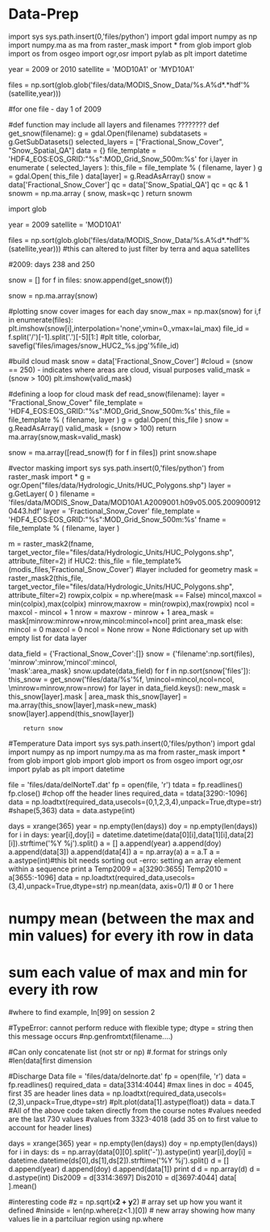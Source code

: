 Data-Prep
=========
import sys
sys.path.insert(0,'files/python')
import gdal
import numpy as np
import numpy.ma as ma
from raster_mask import *
from glob import glob
import os
from osgeo import ogr,osr
import pylab as plt
import datetime

year = 2009 or 2010
satellite = 'MOD10A1' or 'MYD10A1'

files = np.sort(glob.glob('files/data/MODIS_Snow_Data/%s.A%d*.*hdf'%(satellite,year)))

#for one file - day 1 of 2009

#def function may include all layers and filenames ????????
def get_snow(filename):
    g = gdal.Open(filename)
    subdatasets = g.GetSubDatasets()
    selected_layers = ["Fractional_Snow_Cover", "Snow_Spatial_QA"]
    data = {}
    file_template = 'HDF4_EOS:EOS_GRID:"%s":MOD_Grid_Snow_500m:%s'
    for i,layer in enumerate ( selected_layers ):
	this_file = file_template % ( filename, layer )
	g = gdal.Open( this_file )
	data[layer] = g.ReadAsArray()
    snow = data['Fractional_Snow_Cover']
    qc = data['Snow_Spatial_QA']
    qc = qc & 1
    snowm = np.ma.array ( snow, mask=qc )
    return snowm

import glob

year = 2009
satellite = 'MOD10A1'

files = np.sort(glob.glob('files/data/MODIS_Snow_Data/%s.A%d*.*hdf'%(satellite,year)))
#this can altered to just filter by terra and aqua satellites

#2009: days 238 and 250

snow = []
for f in files:
    snow.append(get_snow(f))

snow = np.ma.array(snow)

#plotting snow cover images for each day
snow_max = np.max(snow)
for i,f in enumerate(files):
    plt.imshow(snow[i],interpolation='none',vmin=0.,vmax=lai_max)
    file_id = f.split('/')[-1].split('.')[-5][1:]
#plt title, colorbar, savefig('files/images/snow_HUC2_%s.jpg'%file_id)


#build cloud mask
snow = data['Fractional_Snow_Cover']
#cloud = (snow == 250) - indicates where areas are cloud, visual purposes
valid_mask = (snow > 100)
plt.imshow(valid_mask)

#defining a loop for cloud mask
def read_snow(filename):
    layer = "Fractional_Snow_Cover"
    file_template = 'HDF4_EOS:EOS_GRID:"%s":MOD_Grid_Snow_500m:%s'
    this_file = file_template % ( filename, layer )
    g = gdal.Open( this_file )
    snow = g.ReadAsArray()
    valid_mask = (snow > 100)
    return ma.array(snow,mask=valid_mask)

snow = ma.array([read_snow(f) for f in files])
print snow.shape


#vector masking
import sys
sys.path.insert(0,'files/python')
from raster_mask import *
g = ogr.Open("files/data/Hydrologic_Units/HUC_Polygons.shp")
layer = g.GetLayer( 0 )
filename = 'files/data/MODIS_Snow_Data/MOD10A1.A2009001.h09v05.005.2009009120443.hdf'
layer = 'Fractional_Snow_Cover'
file_template = 'HDF4_EOS:EOS_GRID:"%s":MOD_Grid_Snow_500m:%s'
fname = file_template % ( filename, layer )

m = raster_mask2(fname,\
                target_vector_file="files/data/Hydrologic_Units/HUC_Polygons.shp",\
                attribute_filter=2)
if HUC2:
    this_file = file_template%(modis_files,'Fractional_Snow_Cover') #layer included for geometry
    mask = raster_mask2(this_file,\
                target_vector_file="files/data/Hydrologic_Units/HUC_Polygons.shp",\
                attribute_filter=2)
    rowpix,colpix = np.where(mask == False)
    mincol,maxcol = min(colpix),max(colpix)
    minrow,maxrow = min(rowpix),max(rowpix)
    ncol = maxcol - mincol + 1
    nrow = maxrow - minrow + 1
    area_mask = mask[minrow:minrow+nrow,mincol:mincol+ncol]
    print area_mask
else:
    mincol = 0
    maxcol = 0
    ncol = None
    nrow = None
#dictionary set up with empty list for data layer

data_field = {'Fractional_Snow_Cover':[]}
snow = {'filename':np.sort(files),\
           'minrow':minrow,'mincol':mincol,\
           'mask':area_mask}
snow.update(data_field)
for f in np.sort(snow['files']):
    this_snow = get_snow('files/data/%s'%f,			\mincol=mincol,ncol=ncol,
			\minrow=minrow,nrow=nrow)
    for layer in data_field.keys():
	new_mask = this_snow[layer].mask | area_mask
	this_snow[layer] = ma.array(this_snow[layer],mask=new_mask)
	snow[layer].append(this_snow[layer])

        return snow


#Temperature Data
import sys
sys.path.insert(0,'files/python')
import gdal
import numpy as np
import numpy.ma as ma
from raster_mask import *
from glob import glob
import glob
import os
from osgeo import ogr,osr
import pylab as plt
import datetime


file = 'files/data/delNorteT.dat'
fp = open(file, 'r')
tdata = fp.readlines()
fp.close()
 #chop off the header lines
required_data = tdata[3290:-1096] 
data = np.loadtxt(required_data,usecols=(0,1,2,3,4),unpack=True,dtype=str) #shape(5,363)
data = data.astype(int)

days = xrange(365)
year = np.empty(len(days))
doy = np.empty(len(days))
for i in days:
    year[i],doy[i] = datetime.datetime(data[0][i],data[1][i],data[2][i]).strftime('%Y %j').split()
a = []
a.append(year)
a.append(doy)
a.append(data[3])
a.append(data[4])
a = np.array(a)
a = a.T
a = a.astype(int)#this bit needs sorting out -erro: setting an array element within a sequence
print a
Temp2009 = a[3290:3655]
Temp2010 = a[3655:-1096]
data = np.loadtxt(required_data,usecols=(3,4),unpack=True,dtype=str)
np.mean(data, axis=0/1) # 0 or 1 here
# numpy mean (between the max and min values) for every ith row in data
# sum each value of max and min for every ith row
#where to find example, In[99] on session 2


#TypeError: cannot perform reduce with flexible type; dtype = string then this message occurs
#np.genfromtxt(filename....)

#Can only concatenate list (not str or np)
#.format for strings only
#len(data[first dimension


#Discharge Data
file = 'files/data/delnorte.dat'
fp = open(file, 'r')
data = fp.readlines()
required_data = data[3314:4044] #max lines in doc = 4045, first 35 are header lines
data = np.loadtxt(required_data,usecols=(2,3),unpack=True,dtype=str)
#plt.plot(data[1].astype(float))
data = data.T
#All of the above code taken directly from the course notes
#values needed are the last 730 values
#values from 3323-4018 (add 35 on to first value to account for header lines)

days = xrange(365)
year = np.empty(len(days))
doy = np.empty(len(days))
for i in days:
    ds = np.array(data[0][0].split('-')).astype(int)
    year[i],doy[i] = datetime.datetime(ds[0],ds[1],ds[2]).strftime('%Y %j').split()
d = []
d.append(year)
d.append(doy)
d.append(data[1])
print d
d = np.array(d)
d = d.astype(int)
Dis2009 = d[3314:3697]
Dis2010 = d[3697:4044]
data[  ].mean()


#interesting code
#z = np.sqrt(x**2 + y**2) # array set up how you want it defined
#ninside = len(np.where(z<1.)[0]) # new array showing how many values lie in a partciluar region using np.where
